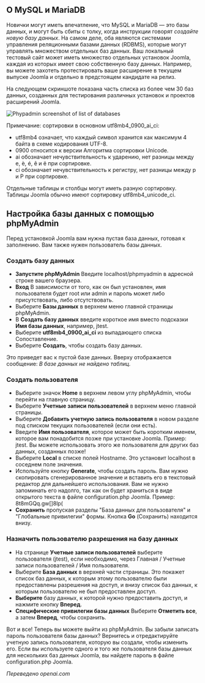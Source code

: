 <!-- Filename: J4.x:Developer:_Required_Software / Display title: Настройка базы данных -->

## О MySQL и MariaDB

Новички могут иметь впечатление, что MySQL и MariaDB — это базы данных, и могут быть сбиты с толку, когда инструкции говорят *создайте новую базу данных*. На самом деле, оба являются системами управления реляционными базами данных (RDBMS), которые могут управлять множеством отдельных баз данных. Ваш локальный тестовый сайт может иметь множество отдельных установок Joomla, каждая из которых имеет свою собственную базу данных. Например, вы можете захотеть протестировать ваше расширение в текущем выпуске Joomla и отдельно в предстоящем кандидате на релиз.

На следующем скриншоте показана часть списка из более чем 30 баз данных, созданных для тестирования различных установок и проектов расширений Joomla.

![Phypadmin screenshot of list of databases](../../../en/images/getting-started/phpmyadmin-databases.png)

Примечание: сортировки в основном utf8mb4_0900_ai_ci:

- utf8mb4 означает, что каждый символ хранится как максимум 4 байта в схеме кодирования UTF-8.
- 0900 относится к версии Алгоритма сортировки Unicode.
- ai обозначает нечувствительность к ударению, нет разницы между e, è, é, ê и ë при сортировке.
- ci обозначает нечувствительность к регистру, нет разницы между p и P при сортировке.

Отдельные таблицы и столбцы могут иметь разную сортировку. Таблицы Joomla обычно имеют сортировку utf8mb4_unicode_ci.

## Настройка базы данных с помощью phpMyAdmin

Перед установкой Joomla вам нужна пустая база данных, готовая к заполнению. Вам также нужен пользователь базы данных.

### Создать базу данных

- **Запустите phpMyAdmin** Введите localhost/phpmyadmin в адресной строке вашего браузера.
- **Вход** В зависимости от того, как он был установлен, имя пользователя будет root или admin и пароль может либо присутствовать, либо отсутствовать.
- Выберите **Базы данных** в верхнем меню главной страницы phpMyAdmin.
- В **Создать базу данных** введите короткое имя вместо подсказки **Имя базы данных**, например, jtest.
- Выберите **utf8mb4_0900_ai_ci** из выпадающего списка Сопоставление.
- Выберите **Создать**, чтобы создать базу данных.

Это приведет вас к пустой базе данных. Вверху отображается сообщение: *В базе данных не найдено таблиц.*

### Создать пользователя

- Выберите значок **Home** в верхнем левом углу phpMyAdmin, чтобы перейти на главную страницу.
- Выберите **Учетные записи пользователей** в верхнем меню главной страницы.
- Выберите **Добавить учетную запись пользователя** в новом разделе под списком текущих пользователей (если они есть).
- Введите **Имя пользователя**, которое может быть коротким именем, которое вам понадобится позже при установке Joomla. Пример: jtest. Вы можете использовать этого же пользователя для других баз данных, созданных позже!
- Выберите **Local** в списке полей Hostname. Это установит localhost в соседнем поле значения.
- Используйте кнопку **Generate**, чтобы создать пароль. Вам нужно скопировать сгенерированное значение и вставить его в текстовый редактор для дальнейшего использования. Вам не нужно запоминать его надолго, так как он будет храниться в виде открытого текста в файле configuration.php Joomla. Пример: 8t8mGQq.gw\[\]8lp(
- **Сохранить** пропуская разделы "База данных для пользователя" и "Глобальные привилегии" формы. Кнопка **Go** (Сохранить) находится внизу.

### Назначить пользователю разрешения на базу данных

- На странице **Учетные записи пользователей** выберите пользователя (jtest), если необходимо, через Главная / Учетные записи пользователей / Имя пользователя.
- Выберите **База данных** в верхней части страницы. Это покажет список баз данных, к которым этому пользователю были предоставлены разрешения на доступ, и внизу список баз данных, к которым пользователю не был предоставлен доступ.
- **Выберите** базу данных, к которой нужно предоставить доступ, и нажмите кнопку **Вперед**.
- **Специфические привилегии базы данных** Выберите **Отметить все**, а затем **Вперед**, чтобы сохранить.

Вот и все! Теперь вы можете выйти из phpMyAdmin. Вы забыли записать пароль пользователя базы данных? Вернитесь и отредактируйте учетную запись пользователя, которую вы создали, чтобы изменить его. Если вы используете одного и того же пользователя базы данных для нескольких баз данных Joomla, вы найдете пароль в файле configuration.php Joomla.

*Переведено openai.com*

